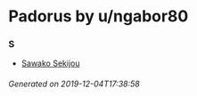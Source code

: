 # Padorus by u/ngabor80

### S
* [Sawako Sekijou](https://github.com/shadow578/Project-Padoru/blob/master/table-of-contents/characters/SawakoSekijou.md)

###### Generated on 2019-12-04T17:38:58
